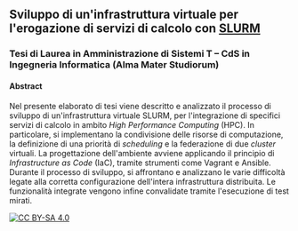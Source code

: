 ## Sviluppo di un'infrastruttura virtuale per l'erogazione di servizi di calcolo con [SLURM](https://slurm.schedmd.com/overview.html)

### Tesi di Laurea in Amministrazione di Sistemi T – CdS in Ingegneria Informatica (Alma Mater Studiorum)

#### Abstract
Nel presente elaborato di tesi viene descritto e analizzato il processo di sviluppo di un'infrastruttura virtuale SLURM, per l'integrazione di specifici servizi di calcolo in ambito *High Performance Computing* (HPC). In particolare, si implementano la condivisione delle risorse di computazione, la definizione di una priorità di *scheduling* e la federazione di due *cluster* virtuali. La progettazione dell'ambiente avviene applicando il principio di *Infrastructure as Code* (IaC), tramite strumenti come Vagrant e Ansible. Durante il processo di sviluppo, si affrontano e analizzano le varie difficoltà legate alla corretta configurazione dell'intera infrastruttura distribuita. Le funzionalità integrate vengono infine convalidate tramite l'esecuzione di test mirati.

[![CC BY-SA 4.0][cc-by-sa-image]][cc-by-sa]

[cc-by-sa]: http://creativecommons.org/licenses/by-sa/4.0/

[cc-by-sa-image]: https://licensebuttons.net/l/by-sa/4.0/88x31.png
